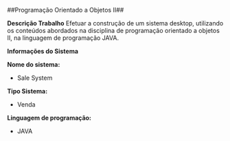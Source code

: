 ##Programação Orientado a Objetos II##

**Descrição Trabalho**
Efetuar a construção de um sistema desktop, utilizando os conteúdos abordados na disciplina de programação orientado a objetos II, na linguagem de programação JAVA.

**Informações do Sistema**

**Nome do sistema:** 
- Sale System

**Tipo Sistema:** 
- Venda

**Linguagem de programação:** 
- JAVA
